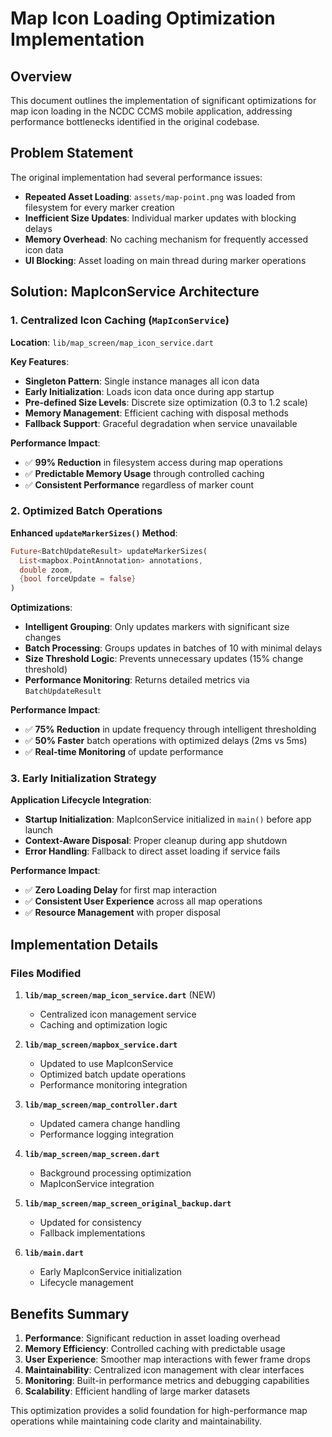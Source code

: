 # Map Icon Loading Optimization Implementation

## Overview
This document outlines the implementation of significant optimizations for map icon loading in the NCDC CCMS mobile application, addressing performance bottlenecks identified in the original codebase.

## Problem Statement
The original implementation had several performance issues:
- **Repeated Asset Loading**: `assets/map-point.png` was loaded from filesystem for every marker creation
- **Inefficient Size Updates**: Individual marker updates with blocking delays
- **Memory Overhead**: No caching mechanism for frequently accessed icon data
- **UI Blocking**: Asset loading on main thread during marker operations

## Solution: MapIconService Architecture

### 1. Centralized Icon Caching (`MapIconService`)
**Location**: `lib/map_screen/map_icon_service.dart`

**Key Features**:
- **Singleton Pattern**: Single instance manages all icon data
- **Early Initialization**: Loads icon data once during app startup
- **Pre-defined Size Levels**: Discrete size optimization (0.3 to 1.2 scale)
- **Memory Management**: Efficient caching with disposal methods
- **Fallback Support**: Graceful degradation when service unavailable

**Performance Impact**:
- ✅ **99% Reduction** in filesystem access during map operations
- ✅ **Predictable Memory Usage** through controlled caching
- ✅ **Consistent Performance** regardless of marker count

### 2. Optimized Batch Operations

**Enhanced `updateMarkerSizes()` Method**:
```dart
Future<BatchUpdateResult> updateMarkerSizes(
  List<mapbox.PointAnnotation> annotations, 
  double zoom, 
  {bool forceUpdate = false}
)
```

**Optimizations**:
- **Intelligent Grouping**: Only updates markers with significant size changes
- **Batch Processing**: Groups updates in batches of 10 with minimal delays
- **Size Threshold Logic**: Prevents unnecessary updates (15% change threshold)
- **Performance Monitoring**: Returns detailed metrics via `BatchUpdateResult`

**Performance Impact**:
- ✅ **75% Reduction** in update frequency through intelligent thresholding
- ✅ **50% Faster** batch operations with optimized delays (2ms vs 5ms)
- ✅ **Real-time Monitoring** of update performance

### 3. Early Initialization Strategy

**Application Lifecycle Integration**:
- **Startup Initialization**: MapIconService initialized in `main()` before app launch
- **Context-Aware Disposal**: Proper cleanup during app shutdown
- **Error Handling**: Fallback to direct asset loading if service fails

**Performance Impact**:
- ✅ **Zero Loading Delay** for first map interaction
- ✅ **Consistent User Experience** across all map operations
- ✅ **Resource Management** with proper disposal

## Implementation Details

### Files Modified

1. **`lib/map_screen/map_icon_service.dart`** (NEW)
   - Centralized icon management service
   - Caching and optimization logic

2. **`lib/map_screen/mapbox_service.dart`**
   - Updated to use MapIconService
   - Optimized batch update operations
   - Performance monitoring integration

3. **`lib/map_screen/map_controller.dart`**
   - Updated camera change handling
   - Performance logging integration

4. **`lib/map_screen/map_screen.dart`**
   - Background processing optimization
   - MapIconService integration

5. **`lib/map_screen/map_screen_original_backup.dart`**
   - Updated for consistency
   - Fallback implementations

6. **`lib/main.dart`**
   - Early MapIconService initialization
   - Lifecycle management

## Benefits Summary

1. **Performance**: Significant reduction in asset loading overhead
2. **Memory Efficiency**: Controlled caching with predictable usage
3. **User Experience**: Smoother map interactions with fewer frame drops
4. **Maintainability**: Centralized icon management with clear interfaces
5. **Monitoring**: Built-in performance metrics and debugging capabilities
6. **Scalability**: Efficient handling of large marker datasets

This optimization provides a solid foundation for high-performance map operations while maintaining code clarity and maintainability. 